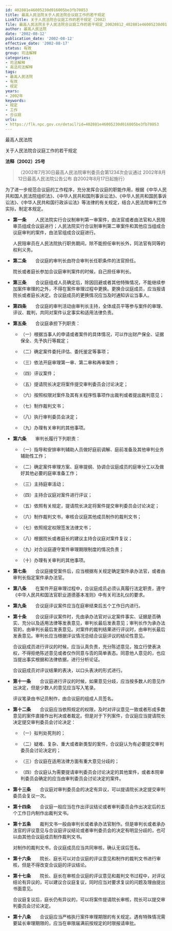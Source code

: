 ```yaml
---
id: 402881e46005230d016005be3fb70853
title: 最高人民法院关于人民法院合议庭工作的若干规定
LinkTitle: 关于人民法院合议庭工作的若干规定（2002）
file: 最高人民法院关于人民法院合议庭工作的若干规定_20020812_402881e46005230d016005be3fb70853.docx
author: 最高人民法院
date: '2002-08-12'
publication_date: '2002-08-12'
effective_date: '2002-08-17'
status: 有效
group: 司法解释
categories:
- 司法解释
- 高法司法解释
tags:
- 最高人民法院
- 有效
- 规定
years:
- 2002年
keywords:
- 规定
- 工作
- 合议庭
urls:
- https://flk.npc.gov.cn/detail?id=402881e46005230d016005be3fb70853
---
```


最高人民法院

关于人民法院合议庭工作的若干规定

**法释〔2002〕25号**

> （2002年7月30日最高人民法院审判委员会第1234次会议通过 2002年8月12日最高人民法院公告公布 自2002年8月17日起施行）

为了进一步规范合议庭的工作程序，充分发挥合议庭的职能作用，根据《中华人民共和国人民法院组织法》、《中华人民共和国刑事诉讼法》、《中华人民共和国民事诉讼法》、《中华人民共和国行政诉讼法》等法律的有关规定，结合人民法院审判工作实际，制定本规定。

- **第一条**　　人民法院实行合议制审判第一审案件，由法官或者由法官和人民陪审员组成合议庭进行；人民法院实行合议制审判第二审案件和其他应当组成合议庭审判的案件，由法官组成合议庭进行。

  人民陪审员在人民法院执行职务期间，除不能担任审判长外，同法官有同等的权利义务。

- **第二条**　　合议庭的审判长由符合审判长任职条件的法官担任。

  院长或者庭长参加合议庭审判案件的时候，自己担任审判长。

- **第三条**　　合议庭组成人员确定后，除因回避或者其他特殊情况，不能继续参加案件审理的之外，不得在案件审理过程中更换。更换合议庭成员，应当报请院长或者庭长决定。合议庭成员的更换情况应当及时通知诉讼当事人。

- **第四条**　　合议庭的审判活动由审判长主持，全体成员平等参与案件的审理、评议、裁判，共同对案件认定事实和适用法律负责。

- **第五条**　　合议庭承担下列职责：

  - （一）根据当事人的申请或者案件的具体情况，可以作出财产保全、证据保全、先予执行等裁定；

  - （二）确定案件委托评估、委托鉴定等事项；

  - （三）依法开庭审理第一审、第二审和再审案件；

  - （四）评议案件；

  - （五）提请院长决定将案件提交审判委员会讨论决定；

  - （六）按照权限对案件及其有关程序性事项作出裁判或者提出裁判意见；

  - （七）制作裁判文书；

  - （八）执行审判委员会决定；

  - （九）办理有关审判的其他事项。

- **第六条**　　审判长履行下列职责：

  - （一）指导和安排审判辅助人员做好庭前调解、庭前准备及其他审判业务辅助性工作；

  - （二）确定案件审理方案、庭审提纲、协调合议庭成员的庭审分工以及做好其他必要的庭审准备工作；

  - （三）主持庭审活动；

  - （四）主持合议庭对案件进行评议；

  - （五）依照有关规定，提请院长决定将案件提交审判委员会讨论决定；

  - （六）制作裁判文书，审核合议庭其他成员制作的裁判文书；

  - （七）依照规定权限签发法律文书；

  - （八）根据院长或者庭长的建议主持合议庭对案件复议；

  - （九）对合议庭遵守案件审理期限制度的情况负责；

  - （十）办理有关审判的其他事项。

- **第七条**　　合议庭接受案件后，应当根据有关规定确定案件承办法官，或者由审判长指定案件承办法官。

- **第八条**　　在案件开庭审理过程中，合议庭成员必须认真履行法定职责，遵守《中华人民共和国法官职业道德基本准则》中有关司法礼仪的要求。

- **第九条**　　合议庭评议案件应当在庭审结束后五个工作日内进行。

- **第十条**　　合议庭评议案件时，先由承办法官对认定案件事实、证据是否确实、充分以及适用法律等发表意见，审判长最后发表意见；审判长作为承办法官的，由审判长最后发表意见。对案件的裁判结果进行评议时，由审判长最后发表意见。审判长应当根据评议情况总结合议庭评议的结论性意见。

  合议庭成员进行评议的时候，应当认真负责，充分陈述意见，独立行使表决权，不得拒绝陈述意见或者仅作同意与否的简单表态。同意他人意见的，也应当提出事实根据和法律依据，进行分析论证。

  合议庭成员对评议结果的表决，以口头表决的形式进行。

- **第十一条**　　合议庭进行评议的时候，如果意见分歧，应当按多数人的意见作出决定，但是少数人的意见应当写入笔录。

  评议笔录由书记员制作，由合议庭的组成人员签名。

- **第十二条**　　合议庭应当依照规定的权限，及时对评议意见一致或者形成多数意见的案件直接作出判决或者裁定。但是对于下列案件，合议庭应当提请院长决定提交审判委员会讨论决定：

  - （一）拟判处死刑的；

  - （二）疑难、复杂、重大或者新类型的案件，合议庭认为有必要提交审判委员会讨论决定的；

  - （三）合议庭在适用法律方面有重大意见分歧的；

  - （四）合议庭认为需要提请审判委员会讨论决定的其他案件，或者本院审判委员会确定的应当由审判委员会讨论决定的案件。

- **第十三条**　　合议庭对审判委员会的决定有异议，可以提请院长决定提交审判委员会复议一次。

- **第十四条**　　合议庭一般应当在作出评议结论或者审判委员会作出决定后的五个工作日内制作出裁判文书。

- **第十五条**　　裁判文书一般由审判长或者承办法官制作。但是审判长或者承办法官的评议意见与合议庭评议结论或者审判委员会的决定有明显分歧的，也可以由其他合议庭成员制作裁判文书。

  对制作的裁判文书，合议庭成员应当共同审核，确认无误后签名。

- **第十六条**　　院长、庭长可以对合议庭的评议意见和制作的裁判文书进行审核，但是不得改变合议庭的评议结论。

- **第十七条**　　院长、庭长在审核合议庭的评议意见和裁判文书过程中，对评议结论有异议的，可以建议合议庭复议，同时应当对要求复议的问题及理由提出书面意见。

  合议庭复议后，庭长仍有异议的，可以将案件提请院长审核，院长可以提交审判委员会讨论决定。

- **第十八条**　　合议庭应当严格执行案件审理期限的有关规定。遇有特殊情况需要延长审理期限的，应当在审限届满前按规定的时限报请审批。
